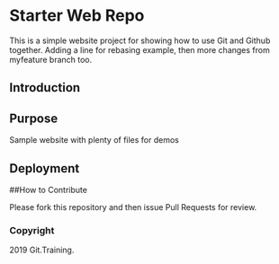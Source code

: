 # Starter Web Repo

This is a simple website project for showing how to use Git and Github together.
Adding a line for rebasing example, then more changes from myfeature branch too.

## Introduction

## Purpose

Sample website with plenty of files for demos

## Deployment

##How to Contribute

Please fork this repository and then issue Pull Requests for review.

### Copyright
2019 Git.Training.
